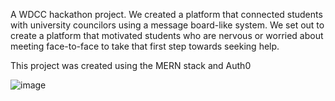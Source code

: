 A WDCC hackathon project. We created a platform that connected students with university councilors using a message board-like system. We set out to create a platform that motivated students who are nervous or worried about meeting face-to-face to take that first step towards seeking help.

This project was created using the MERN stack and Auth0

![image](https://user-images.githubusercontent.com/32058731/155234132-d2e46147-b5f0-4148-bdee-964d07567103.png)
